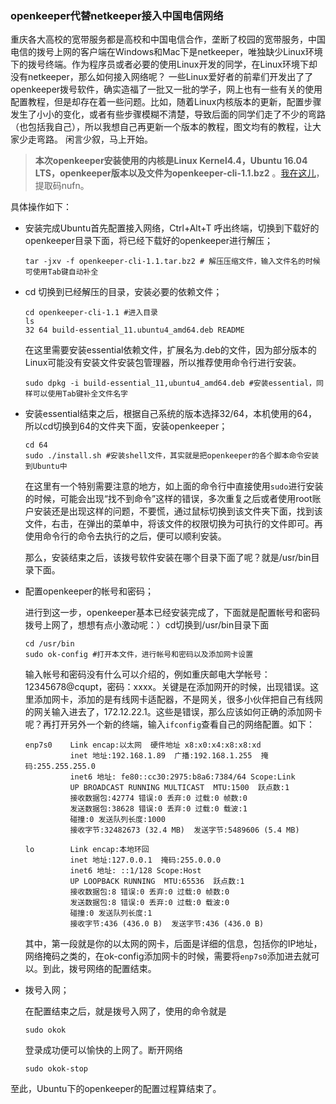 ### openkeeper代替netkeeper接入中国电信网络

重庆各大高校的宽带服务都是高校和中国电信合作，垄断了校园的宽带服务，中国电信的拨号上网的客户端在Windows和Mac下是netkeeper，唯独缺少Linux环境下的拨号终端。作为程序员或者必要的使用Linux开发的同学，在Linux环境下却没有netkeeper，那么如何接入网络呢？
一些Linux爱好者的前辈们开发出了了openkeeper拨号软件，确实造福了一批又一批的学子，网上也有一些有关的使用配置教程，但是却存在着一些问题。比如，随着Linux内核版本的更新，配置步骤发生了小小的变化，或者有些步骤模糊不清楚，导致后面的同学们走了不少的弯路（也包括我自己），所以我想自己再更新一个版本的教程，图文均有的教程，让大家少走弯路。
闲言少叙，马上开始。

> **本次openkeeper安装使用的内核是Linux Kernel4.4，Ubuntu 16.04 LTS，openkeeper版本以及文件为openkeeper-cli-1.1.bz2** 。[我在这儿](http://pan.baidu.com/s/1b2n9lc )，提取码nufn。

具体操作如下：

- 安装完成Ubuntu首先配置接入网络，Ctrl+Alt+T 呼出终端，切换到下载好的openkeeper目录下面，将已经下载好的openkeeper进行解压；

  ```shell
  tar -jxv -f openkeeper-cli-1.1.tar.bz2 # 解压压缩文件，输入文件名的时候可使用Tab键自动补全
  ```

- cd 切换到已经解压的目录，安装必要的依赖文件；

  ```shell
  cd openkeeper-cli-1.1 #进入目录
  ls
  32 64 build-essential_11.ubuntu4_amd64.deb README
  ```

  在这里需要安装essential依赖文件，扩展名为.deb的文件，因为部分版本的Linux可能没有安装文件安装包管理器，所以推荐使用命令行进行安装。

  ```shell
  sudo dpkg -i build-essential_11,ubuntu4_amd64.deb #安装essential，同样可以使用Tab键补全文件名字
  ```

- 安装essential结束之后，根据自己系统的版本选择32/64，本机使用的64，所以cd切换到64的文件夹下面，安装openkeeper；

  ```shell
  cd 64
  sudo ./install.sh #安装shell文件，其实就是把openkeeper的各个脚本命令安装到Ubuntu中
  ```

  在这里有一个特别需要注意的地方，如上面的命令行中直接使用`sudo`进行安装的时候，可能会出现“找不到命令”这样的错误，多次重复之后或者使用root账户安装还是出现这样的问题，不要慌，通过鼠标切换到该文件夹下面，找到该文件，右击，在弹出的菜单中，将该文件的权限切换为可执行的文件即可。再使用命令行的命令去执行的之后，便可以顺利安装。

  那么，安装结束之后，该拨号软件安装在哪个目录下面了呢？就是/usr/bin目录下面。

- 配置openkeeper的帐号和密码；

  进行到这一步，openkeeper基本已经安装完成了，下面就是配置帐号和密码拨号上网了，想想有点小激动呢：）cd切换到/usr/bin目录下面

  ```shell
  cd /usr/bin
  sudo ok-config #打开本文件，进行帐号和密码以及添加网卡设置
  ```

  输入帐号和密码没有什么可以介绍的，例如重庆邮电大学帐号：12345678@cqupt，密码：xxxx。关键是在添加网开的时候，出现错误。这里添加网卡，添加的是有线网卡适配器，不是网关，很多小伙伴把自己有线网的网关输入进去了，172.12.22.1。这些是错误，那么应该如何正确的添加网卡呢？再打开另外一个新的终端，输入`ifconfig`查看自己的网络配置。如下：

  ```shell
  enp7s0    Link encap:以太网  硬件地址 x8:x0:x4:x8:x8:xd  
            inet 地址:192.168.1.89  广播:192.168.1.255  掩码:255.255.255.0
            inet6 地址: fe80::cc30:2975:b8a6:7384/64 Scope:Link
            UP BROADCAST RUNNING MULTICAST  MTU:1500  跃点数:1
            接收数据包:42774 错误:0 丢弃:0 过载:0 帧数:0
            发送数据包:38628 错误:0 丢弃:0 过载:0 载波:1
            碰撞:0 发送队列长度:1000 
            接收字节:32482673 (32.4 MB)  发送字节:5489606 (5.4 MB)

  lo        Link encap:本地环回  
            inet 地址:127.0.0.1  掩码:255.0.0.0
            inet6 地址: ::1/128 Scope:Host
            UP LOOPBACK RUNNING  MTU:65536  跃点数:1
            接收数据包:8 错误:0 丢弃:0 过载:0 帧数:0
            发送数据包:8 错误:0 丢弃:0 过载:0 载波:0
            碰撞:0 发送队列长度:1 
            接收字节:436 (436.0 B)  发送字节:436 (436.0 B)
  ```

  其中，第一段就是你的以太网的网卡，后面是详细的信息，包括你的IP地址，网络掩码之类的，在ok-config添加网卡的时候，需要将`enp7s0`添加进去就可以。到此，拨号网络的配置结束。

- 拨号入网；

  在配置结束之后，就是拨号入网了，使用的命令就是

  ```shell
  sudo okok
  ```

  登录成功便可以愉快的上网了。断开网络

  ```shell
  sudo okok-stop
  ```

至此，Ubuntu下的openkeeper的配置过程算结束了。

